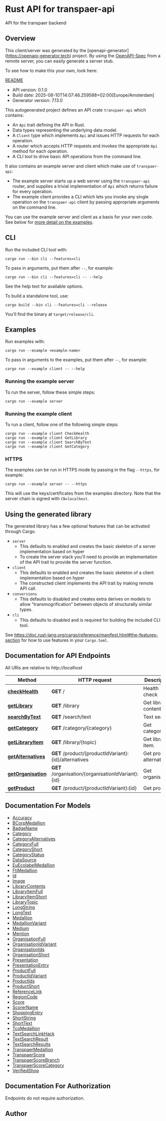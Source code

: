 # Rust API for transpaer-api

API for the transpaer backend


## Overview

This client/server was generated by the [openapi-generator]
(https://openapi-generator.tech) project.  By using the
[OpenAPI-Spec](https://github.com/OAI/OpenAPI-Specification) from a remote
server, you can easily generate a server stub.

To see how to make this your own, look here:

[README]((https://openapi-generator.tech))

- API version: 0.1.0
- Build date: 2025-08-10T14:07:46.259588+02:00[Europe/Amsterdam]
- Generator version: 7.13.0



This autogenerated project defines an API crate `transpaer-api` which contains:
* An `Api` trait defining the API in Rust.
* Data types representing the underlying data model.
* A `Client` type which implements `Api` and issues HTTP requests for each operation.
* A router which accepts HTTP requests and invokes the appropriate `Api` method for each operation.
* A CLI tool to drive basic API operations from the command line.

It also contains an example server and client which make use of `transpaer-api`:

* The example server starts up a web server using the `transpaer-api`
    router, and supplies a trivial implementation of `Api` which returns failure
    for every operation.
* The example client provides a CLI which lets you invoke
    any single operation on the `transpaer-api` client by passing appropriate
    arguments on the command line.

You can use the example server and client as a basis for your own code.
See below for [more detail on the examples](#using-the-generated-library).

## CLI

Run the included CLI tool with:

```
cargo run --bin cli --features=cli
```

To pass in arguments, put them after `--`, for example:

```
cargo run --bin cli --features=cli -- --help
```

See the help text for available options.

To build a standalone tool, use:

```
cargo build --bin cli --features=cli --release
```

You'll find the binary at `target/release/cli`.

## Examples

Run examples with:

```
cargo run --example <example-name>
```

To pass in arguments to the examples, put them after `--`, for example:

```
cargo run --example client -- --help
```

### Running the example server
To run the server, follow these simple steps:

```
cargo run --example server
```

### Running the example client
To run a client, follow one of the following simple steps:

```
cargo run --example client CheckHealth
cargo run --example client GetLibrary
cargo run --example client SearchByText
cargo run --example client GetCategory
```

### HTTPS
The examples can be run in HTTPS mode by passing in the flag `--https`, for example:

```
cargo run --example server -- --https
```

This will use the keys/certificates from the examples directory. Note that the
server chain is signed with `CN=localhost`.

## Using the generated library

The generated library has a few optional features that can be activated through Cargo.

* `server`
    * This defaults to enabled and creates the basic skeleton of a server implementation based on hyper
    * To create the server stack you'll need to provide an implementation of the API trait to provide the server function.
* `client`
    * This defaults to enabled and creates the basic skeleton of a client implementation based on hyper
    * The constructed client implements the API trait by making remote API call.
* `conversions`
    * This defaults to disabled and creates extra derives on models to allow "transmogrification" between objects of structurally similar types.
* `cli`
    * This defaults to disabled and is required for building the included CLI tool.

See https://doc.rust-lang.org/cargo/reference/manifest.html#the-features-section for how to use features in your `Cargo.toml`.

## Documentation for API Endpoints

All URIs are relative to *http://localhost*

Method | HTTP request | Description
------------- | ------------- | -------------
[**checkHealth**](docs/default_api.md#checkHealth) | **GET** / | Health check
[**getLibrary**](docs/default_api.md#getLibrary) | **GET** /library | Get library contents.
[**searchByText**](docs/default_api.md#searchByText) | **GET** /search/text | Text search.
[**getCategory**](docs/default_api.md#getCategory) | **GET** /category/{category} | Get category.
[**getLibraryItem**](docs/default_api.md#getLibraryItem) | **GET** /library/{topic} | Get library item.
[**getAlternatives**](docs/default_api.md#getAlternatives) | **GET** /product/{productIdVariant}:{id}/alternatives | Get product alternatives.
[**getOrganisation**](docs/default_api.md#getOrganisation) | **GET** /organisation/{organisationIdVariant}:{id} | Get organisation.
[**getProduct**](docs/default_api.md#getProduct) | **GET** /product/{productIdVariant}:{id} | Get product.


## Documentation For Models

 - [Accuracy](docs/Accuracy.md)
 - [BCorpMedallion](docs/BCorpMedallion.md)
 - [BadgeName](docs/BadgeName.md)
 - [Category](docs/Category.md)
 - [CategoryAlternatives](docs/CategoryAlternatives.md)
 - [CategoryFull](docs/CategoryFull.md)
 - [CategoryShort](docs/CategoryShort.md)
 - [CategoryStatus](docs/CategoryStatus.md)
 - [DataSource](docs/DataSource.md)
 - [EuEcolabelMedallion](docs/EuEcolabelMedallion.md)
 - [FtiMedallion](docs/FtiMedallion.md)
 - [Id](docs/Id.md)
 - [Image](docs/Image.md)
 - [LibraryContents](docs/LibraryContents.md)
 - [LibraryItemFull](docs/LibraryItemFull.md)
 - [LibraryItemShort](docs/LibraryItemShort.md)
 - [LibraryTopic](docs/LibraryTopic.md)
 - [LongString](docs/LongString.md)
 - [LongText](docs/LongText.md)
 - [Medallion](docs/Medallion.md)
 - [MedallionVariant](docs/MedallionVariant.md)
 - [Medium](docs/Medium.md)
 - [Mention](docs/Mention.md)
 - [OrganisationFull](docs/OrganisationFull.md)
 - [OrganisationIdVariant](docs/OrganisationIdVariant.md)
 - [OrganisationIds](docs/OrganisationIds.md)
 - [OrganisationShort](docs/OrganisationShort.md)
 - [Presentation](docs/Presentation.md)
 - [PresentationEntry](docs/PresentationEntry.md)
 - [ProductFull](docs/ProductFull.md)
 - [ProductIdVariant](docs/ProductIdVariant.md)
 - [ProductIds](docs/ProductIds.md)
 - [ProductShort](docs/ProductShort.md)
 - [ReferenceLink](docs/ReferenceLink.md)
 - [RegionCode](docs/RegionCode.md)
 - [Score](docs/Score.md)
 - [ScorerName](docs/ScorerName.md)
 - [ShoppingEntry](docs/ShoppingEntry.md)
 - [ShortString](docs/ShortString.md)
 - [ShortText](docs/ShortText.md)
 - [TcoMedallion](docs/TcoMedallion.md)
 - [TextSearchLinkHack](docs/TextSearchLinkHack.md)
 - [TextSearchResult](docs/TextSearchResult.md)
 - [TextSearchResults](docs/TextSearchResults.md)
 - [TranspaerMedallion](docs/TranspaerMedallion.md)
 - [TranspaerScore](docs/TranspaerScore.md)
 - [TranspaerScoreBranch](docs/TranspaerScoreBranch.md)
 - [TranspaerScoreCategory](docs/TranspaerScoreCategory.md)
 - [VerifiedShop](docs/VerifiedShop.md)


## Documentation For Authorization
Endpoints do not require authorization.


## Author



